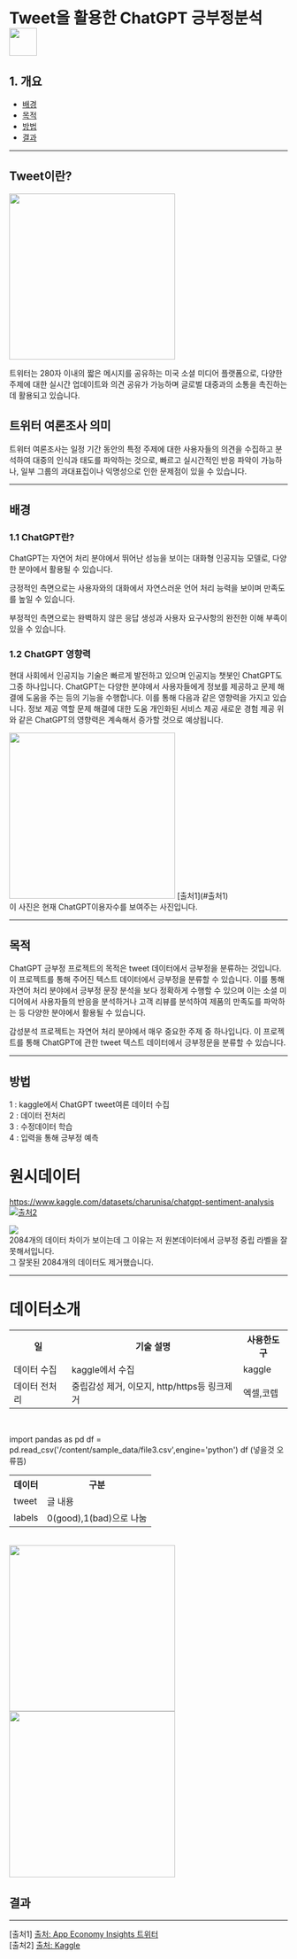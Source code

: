 # Tweet을 활용한 ChatGPT 긍부정분석 <img src =https://www.emoji.co.uk/files/emoji-one/animals-nature-emoji-one/1474-bird.png width="50" height="50">


## 1. 개요
- [배경](#배경)
- [목적](#목적)
- [방법](#방법)
- [결과](#결과)

<hr>

## Tweet이란?

<img src =https://user-images.githubusercontent.com/79897862/235725974-8031eb61-13dd-403f-9073-15529ad905af.jpg width="300" height="300">

트위터는 280자 이내의 짧은 메시지를 공유하는 미국 소셜 미디어 플랫폼으로, 다양한 주제에 대한 실시간 업데이트와 의견 공유가 가능하며 글로벌 대중과의 소통을 촉진하는데 활용되고 있습니다.


## 트위터 여론조사 의미
트위터 여론조사는 일정 기간 동안의 특정 주제에 대한 사용자들의 의견을 수집하고 분석하여 대중의 인식과 태도를 파악하는 것으로, 빠르고 실시간적인 반응 파악이 가능하나, 일부 그룹의 과대표집이나 익명성으로 인한 문제점이 있을 수 있습니다.
<hr>

## 배경 
### 1.1 ChatGPT란?
ChatGPT는 자연어 처리 분야에서 뛰어난 성능을 보이는 대화형 인공지능 모델로, 다양한 분야에서 활용될 수 있습니다. 

긍정적인 측면으로는 사용자와의 대화에서 자연스러운 언어 처리 능력을 보이며 만족도를 높일 수 있습니다. 

부정적인 측면으로는 완벽하지 않은 응답 생성과 사용자 요구사항의 완전한 이해 부족이 있을 수 있습니다.

### 1.2 ChatGPT 영향력
현대 사회에서 인공지능 기술은 빠르게 발전하고 있으며 인공지능 챗봇인 ChatGPT도 그중 하나입니다.
ChatGPT는 다양한 분야에서 사용자들에게 정보를 제공하고 문제 해결에 도움을 주는 등의 기능을 수행합니다.
이를 통해 다음과 같은 영향력을 가지고 있습니다.
정보 제공 역할
문제 해결에 대한 도움
개인화된 서비스 제공
새로운 경험 제공
위와 같은 ChatGPT의 영향력은 계속해서 증가할 것으로 예상됩니다. 
<p aling="right"><img src = https://user-images.githubusercontent.com/79897862/232948648-5797ee6e-9fde-4b28-bf5a-b000826cab6d.jpg width="300" height="300"> [출처1](#출처1)<br>
이 사진은 현재 ChatGPT이용자수를 보여주는 사진입니다.
<hr>

## 목적
ChatGPT 긍부정 프로젝트의 목적은 tweet 데이터에서 긍부정을 분류하는 것입니다. 이 프로젝트를 통해 주어진 텍스트 데이터에서 긍부정을 분류할 수 있습니다. 이를 통해 자연어 처리 분야에서 긍부정 문장 분석을 보다 정확하게 수행할 수 있으며 이는 소셜 미디어에서 사용자들의 반응을 분석하거나 고객 리뷰를 분석하여 제품의 만족도를 파악하는 등 다양한 분야에서 활용될 수 있습니다.<br>

감성분석 프로젝트는 자연어 처리 분야에서 매우 중요한 주제 중 하나입니다. 이 프로젝트를 통해 ChatGPT에 관한 tweet 텍스트 데이터에서 긍부정문을 분류할 수 있습니다.

<hr>

## 방법 
1 : kaggle에서 ChatGPT tweet여론 데이터 수집<br>
2 : 데이터 전처리<br>
3 : 수정데이터 학습<br>
4 : 입력을 통해 긍부정 예측<br>
# 원시데이터
https://www.kaggle.com/datasets/charunisa/chatgpt-sentiment-analysis <br>
<img src= "https://user-images.githubusercontent.com/79897862/235815407-137068a4-29cc-4b9e-85f2-c94435081ba7.png">[출처2](#출처2)<br>

<img src="https://user-images.githubusercontent.com/79897862/234441500-29bdcfc8-9a64-4e9a-98db-bffcee53c021.png"><br>
2084개의 데이터 차이가 보이는데 그 이유는 저 원본데이터에서 긍부정 중립 라벨을 잘못해서입니다.<br> 그 잘못된 2084개의 데이터도 제거했습니다.

<hr>

# 데이터소개
<table style="width:100%">
  <tr>
    <th>일</th>
    <th>기술 설명</th> 
    <th>사용한도구</th>
  </tr>
  <tr>
    <td>데이터 수집</td>
    <td>kaggle에서 수집 </td>
    <td>kaggle</td>
  </tr>
  <tr>
    <td>데이터 전처리</td>
    <td>중립감성 제거, 이모지, http/https등 링크제거</td>
    <td>엑셀,코렙</td>
</table><br>

import pandas as pd
df = pd.read_csv('/content/sample_data/file3.csv',engine='python')
df (넣을것 오류뜸)

<table style="width:100%">
  <tr>
    <th>데이터</th>
    <th>구분</th> 
  </tr>
  <tr>
    <td>tweet</td>
    <td>글 내용 </td>
  </tr>
  <tr>
    <td>labels</td>
    <td>0(good),1(bad)으로 나눔</td>
</table><br>

<img src =https://user-images.githubusercontent.com/79897862/235750530-4665d5cc-4993-4aa5-805e-5f4bc721917e.png width="300" height="300">

<br>

<img src =https://user-images.githubusercontent.com/79897862/235750669-9777233b-ab98-425b-b90e-a9b6f1e9a5c7.png width="300" height="300">

## 결과

<hr>

[출처1] <a href="https://twitter.com/EconomyApp/status/1622029832099082241">출처: App Economy Insights 트위터</a> <br>
[출처2] <a href="https://www.kaggle.com/datasets/charunisa/chatgpt-sentiment-analysis">출처: Kaggle </a> <br>
